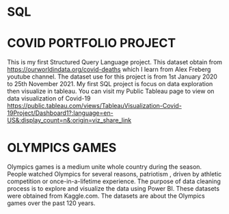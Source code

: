 # SQL

# COVID PORTFOLIO PROJECT 
This is my first Structured Query Language project. This dataset obtain from https://ourworldindata.org/covid-deaths which I learn from Alex Freberg youtube channel. The dataset use for this project is from 1st January 2020 to 25th November 2021.
My first SQL project is focus on data exploration then visualize in tableau. You can visit my Public Tableau page to view on data visualization of Covid-19
https://public.tableau.com/views/TableauVisualization-Covid-19Project/Dashboard1?:language=en-US&:display_count=n&:origin=viz_share_link

# OLYMPICS GAMES 
Olympics games is a medium unite whole country during the season. People watched Olympics for several reasons, patriotism , driven by athletic competition or once-in-a-lifetime experience. The purpose of data cleaning process is to explore and visualize the data using Power BI. These datasets were obtained from Kaggle.com. The datasets are about the Olympics games over the past 120 years.
